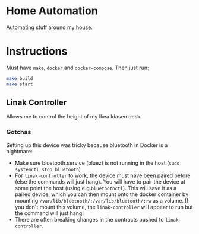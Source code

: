 # Home Automation

Automating stuff around my house.

# Instructions

Must have `make`, `docker` and `docker-compose`. Then just run:

```bash
make build
make start
```

## Linak Controller

Allows me to control the height of my Ikea Idasen desk.

### Gotchas

Setting up this device was tricky because bluetooth in Docker is a nightmare:
- Make sure bluetooth.service (bluez) is not running in the host (`sudo systemctl stop bluetooth`)
- For `linak-controller` to work, the device must have been paired before (else the commands will just hang). You will have to pair the device at some point the host (using e.g.`bluetoothctl`). This will save it as a paired device, which you can then mount onto the docker container by mounting `/var/lib/bluetooth/:/var/lib/bluetooth/:rw` as a volume. If you don't mount this volume, the `linak-controller` will appear to run but the command will just hang!
- There are often breaking changes in the contracts pushed to `linak-controller`.
